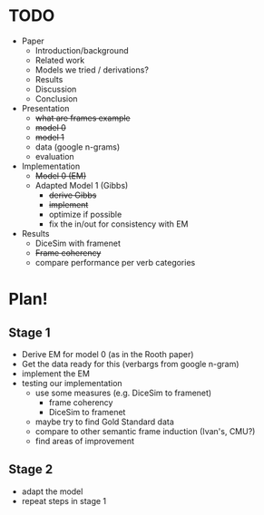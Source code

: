 # TODO

* Paper
    * Introduction/background
    * Related work
    * Models we tried / derivations?
    * Results
    * Discussion
    * Conclusion
* Presentation
    * ~~what are frames example~~ 
    * ~~model 0~~
    * ~~model 1~~
    * data (google n-grams)
    * evaluation
* Implementation
    * ~~Model 0 (EM)~~
    * Adapted Model 1 (Gibbs)
        * ~~derive Gibbs~~
        * ~~implement~~
        * optimize if possible
        * fix the in/out for consistency with EM
* Results
    * DiceSim with framenet
    * ~~Frame coherency~~
    * compare performance per verb categories
    
# Plan!

## Stage 1

- Derive EM for model 0 (as in the Rooth paper)
- Get the data ready for this (verbargs from google n-gram)
- implement the EM
- testing our implementation
    - use some measures (e.g. DiceSim to framenet)
        * frame coherency
        * DiceSim to framenet
    - maybe try to find Gold Standard data
    - compare to other semantic frame induction (Ivan's, CMU?)
    - find areas of improvement

## Stage 2 

- adapt the model
- repeat steps in stage 1
